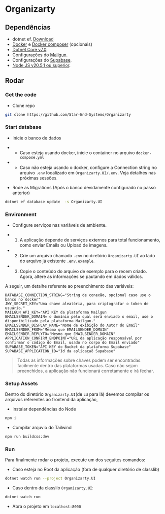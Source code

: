 # Organizarty

## Dependências

- dotnet ef. [Download](https://learn.microsoft.com/en-us/ef/core/cli/dotnet)
- [Docker](https://docs.docker.com/get-docker/) e [Docker composer](https://docs.docker.com/compose/install/) (opcionais)
- [Dotnet Core v7.0](https://dotnet.microsoft.com/en-us/download/dotnet/7.0).
- Configurações do [Mailgun](https://www.mailgun.com/).
- Configurações do [Supabase](https://supabase.com/).
- [Node JS v20.5.1 ou superior](https://nodejs.org/en).

## Rodar 

### Get the code
- Clone repo
```sh
git clone https://github.com/Star-End-Systems/Organizarty
```

### Start database

- Inicie o banco de dados
- - Caso esteja usando docker, inicie o container no arquivo `docker-compose.yml`
- - Caso não esteja usando o docker, configure a Connection string no arquivo `.env` localizado em `Organizarty.UI/.env`. Veja detalhes nas próximas sessões.

- Rode as Migrations (Após o banco devidamente configurado no passo anterior)
```sh
dotnet ef database update  -s Organizarty.UI
```

### Environment

- Configure serviços nas variáveis de ambiente. 

- 1. A aplicação depende de serviços externos para total funcionamento, como enviar Emails ou Upload de imagens. 
- 2. Crie um arquivo chamado `.env` no diretório `Organizarty.UI` ao lado do arquivo já existente `.env.example`.
- 3. Copie o conteúdo do arquivo de exemplo para o recem criado. Agora, altere as informações se pautando em dados válidos.

A seguir, um detalhe referente ao preenchimento das variáveis:

```
DATABASE_CONNECTION_STRING="String de conexão, opcional caso use o banco no docker"
JWY_SECRET_KEY="Uma chave aleatória, para criptografar o token de usuário."
MAILGUN_API_KEY="API KEY da plataforma Mailgun
EMAILSENDER_DOMAIN= o domínio pelo qual será enviado o email, use o disponibilizado pela plataforma Mailgun."
EMAILSENDER_DISPLAY_NAME="Nome de exibição do Autor do Email"
EMAILSENDER_FROM="Mesmo que EMAILSENDER_DOMAIN"
EMAILSENDER_REPLYTO="Mesmo que EMAILSENDER_DOMAIN"
APPLICATION_CONFIRM_ENDPOINT="URL da aplicação responsável por confirmar o código do Email, usado no corpo do Email enviado"
SUPABASE_TOKEN="API KEY do Bucket da plataforma Supabase"
SUPABASE_APPLICATION_ID="Id da aplicaçaõ Supabase"
```

> Todas as informações sobre chaves podem ser encontradas facilmente dentro das plataformas usadas. Caso não sejam preenchidos, a aplicação não funcionará corretamente e irá fechar.

### Setup Assets

Dentro do diretório `Organizarty.UI`(de `cd` para lá) devemos compilar os arquivos referentes ao frontend da aplicação, 

- Instalar dependências do Node
```sh
npm i
```

- Compilar arquvio do Tailwind
```sh
npm run buildcss:dev
```
### Run

Para finalmente rodar o projeto, execute um dos seguites comandos:

- Caso esteja no Root da aplicação (fora de qualquer diretório de  classlib)
```sh
dotnet watch run --project Organizarty.UI
```

- Caso dentro da classlib `Organizarty.UI`:
```sh
dotnet watch run
```

- Abra o projeto em `localhost:8000`
